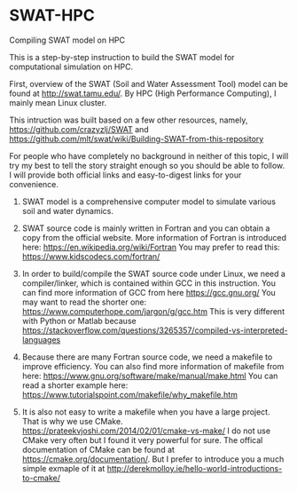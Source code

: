 # SWAT-HPC
Compiling SWAT model on HPC

This is a step-by-step instruction to build the SWAT model for computational simulation on HPC.

First, overview of the SWAT (Soil and Water Assessment Tool) model can be found at 
http://swat.tamu.edu/.
By HPC (High Performance Computing), I mainly mean Linux cluster.

This intruction was built based on a few other resources, namely,
https://github.com/crazyzlj/SWAT
and 
https://github.com/mlt/swat/wiki/Building-SWAT-from-this-repository

For people who have completely no background in neither of this topic, I will try my best to tell the story straight enough so you should be able to follow. I will provide both official links and easy-to-digest links for your convenience.

1. SWAT model is a comprehensive computer model to simulate various soil and water dynamics.

2. SWAT source code is mainly written in Fortran and you can obtain a copy from the official website. More information of Fortran is introduced here:
https://en.wikipedia.org/wiki/Fortran
You may prefer to read this:
https://www.kidscodecs.com/fortran/


3. In order to build/compile the SWAT source code under Linux, we need a compiler/linker, which is contained within GCC in this instruction. You can find more information of GCC from here 
https://gcc.gnu.org/
You may want to read the shorter one:
https://www.computerhope.com/jargon/g/gcc.htm
This is very different with Python or Matlab because
https://stackoverflow.com/questions/3265357/compiled-vs-interpreted-languages

4. Because there are many Fortran source code, we need a makefile to improve efficiency. You can also find more information of makefile from here:
https://www.gnu.org/software/make/manual/make.html
You can read a shorter example here:
https://www.tutorialspoint.com/makefile/why_makefile.htm

5. It is also not easy to write a makefile when you have a large project. That is why we use CMake.
https://prateekvjoshi.com/2014/02/01/cmake-vs-make/
I do not use CMake very often but I found it very powerful for sure.
The offical documentation of CMake can be found at 
https://cmake.org/documentation/.
But I prefer to introduce you a much simple exmaple of it at 
http://derekmolloy.ie/hello-world-introductions-to-cmake/


